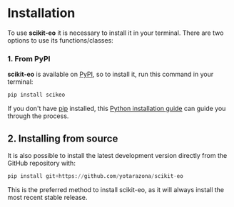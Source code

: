 <!-- #region -->
# **Installation**

To use **scikit-eo** it is necessary to install it in your terminal. There are two options to use its functions/classes:

### 1. From PyPI

**scikit-eo** is available on [PyPI](https://pypi.org/project/scikeo/), so to install it, run this command in your terminal:

```python
pip install scikeo
```

If you don't have [pip](https://pip.pypa.io) installed, this [Python installation guide](http://docs.python-guide.org/en/latest/starting/installation/) can guide you through the process.


## 2. Installing from source

It is also possible to install the latest development version directly from the GitHub repository with:

```python
pip install git+https://github.com/yotarazona/scikit-eo
```
This is the preferred method to install scikit-eo, as it will always install the most recent stable release.
<!-- #endregion -->
